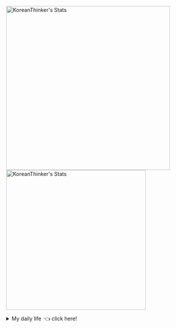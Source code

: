 <p  >
  <a target="_blank" href="https://github-readme-stats.vercel.app/api/wakatime?username=KoreanThinker&layout=compact&theme=dark&hide_border=true&langs_count=32" >
    <img width="440px"  src="https://github-readme-stats.vercel.app/api/wakatime?username=KoreanThinker&layout=compact&theme=dark&hide_border=true&langs_count=6" alt="KoreanThinker's Stats" /> 
  </a>
    <img width="375px" src="https://github-readme-stats.vercel.app/api?username=KoreanThinker&theme=dark&hide_border=true&count_private=true" alt="KoreanThinker's Stats" />
</p>
<details>
<summary>My daily life 👈 click here!</summary>
 
    
<!--START_SECTION:waka-->
**I'm a Night 🦉** 

```text
🌞 Morning    16 commits     ░░░░░░░░░░░░░░░░░░░░░░░░░   1.49% 
🌆 Daytime    345 commits    ████████░░░░░░░░░░░░░░░░░   32.03% 
🌃 Evening    614 commits    ██████████████░░░░░░░░░░░   57.01% 
🌙 Night      102 commits    ██░░░░░░░░░░░░░░░░░░░░░░░   9.47%

```
📅 **I'm Most Productive on Wednesday** 

```text
Monday       175 commits    ████░░░░░░░░░░░░░░░░░░░░░   16.25% 
Tuesday      175 commits    ████░░░░░░░░░░░░░░░░░░░░░   16.25% 
Wednesday    185 commits    ████░░░░░░░░░░░░░░░░░░░░░   17.18% 
Thursday     174 commits    ████░░░░░░░░░░░░░░░░░░░░░   16.16% 
Friday       148 commits    ███░░░░░░░░░░░░░░░░░░░░░░   13.74% 
Saturday     116 commits    ██░░░░░░░░░░░░░░░░░░░░░░░   10.77% 
Sunday       104 commits    ██░░░░░░░░░░░░░░░░░░░░░░░   9.66%

```


📊 **This Week I Spent My Time On** 

```text
⌚︎ Time Zone: Asia/Seoul

🐱‍💻 Projects: 
backend                  7 hrs 24 mins       █████░░░░░░░░░░░░░░░░░░░░   22.78% 
admin                    6 hrs 48 mins       █████░░░░░░░░░░░░░░░░░░░░   20.96% 
FrontEnd                 6 hrs 45 mins       █████░░░░░░░░░░░░░░░░░░░░   20.79% 
dbson                    4 hrs 57 mins       ███░░░░░░░░░░░░░░░░░░░░░░   15.24% 
front                    4 hrs 20 mins       ███░░░░░░░░░░░░░░░░░░░░░░   13.36%

```


 Last Updated on 30/11/2021
<!--END_SECTION:waka-->
</details>
